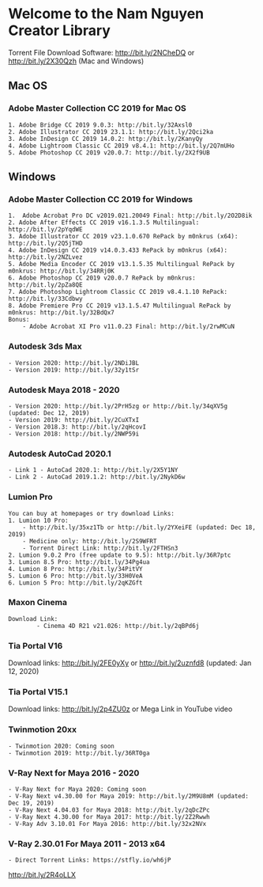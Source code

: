 # Welcome to the Nam Nguyen Creator Library
    
Torrent File Download Software: http://bit.ly/2NCheDQ or http://bit.ly/2X30Qzh (Mac and Windows)

## Mac OS
### Adobe Master Collection CC 2019 for Mac OS
	1. Adobe Bridge CC 2019 9.0.3: http://bit.ly/32Axsl0
	2. Adobe Illustrator CC 2019 23.1.1: http://bit.ly/2Qci2ka
	3. Adobe InDesign CC 2019 14.0.2: http://bit.ly/2KanyQy
	4. Adobe Lightroom Classic CC 2019 v8.4.1: http://bit.ly/2Q7mUHo
	5. Adobe Photoshop CC 2019 v20.0.7: http://bit.ly/2X2f9UB
	
## Windows
### Adobe Master Collection CC 2019 for Windows
	1.  Adobe Acrobat Pro DC v2019.021.20049 Final: http://bit.ly/2O2D8ik
	2. Adobe After Effects CC 2019 v16.1.3.5 Multilingual: http://bit.ly/2pYqdWE
	3. Adobe Illustrator CC 2019 v23.1.0.670 RePack by m0nkrus (x64): http://bit.ly/2Q5jTHD
	4. Adobe InDesign CC 2019 v14.0.3.433 RePack by m0nkrus (x64): http://bit.ly/2NZLvez
	5. Adobe Media Encoder CC 2019 v13.1.5.35 Multilingual RePack by m0nkrus: http://bit.ly/34RRj0K
	6. Adobe Photoshop CC 2019 v20.0.7 RePack by m0nkrus: http://bit.ly/2pZa8QE
	7. Adobe Photoshop Lightroom Classic CC 2019 v8.4.1.10 RePack: http://bit.ly/33Cdbwy
	8. Adobe Premiere Pro CC 2019 v13.1.5.47 Multilingual RePack by m0nkrus: http://bit.ly/32BdQx7 
	Bonus:  
	    - Adobe Acrobat XI Pro v11.0.23 Final: http://bit.ly/2rwMCuN
		
### Autodesk 3ds Max
	- Version 2020: http://bit.ly/2NDiJBL 
	- Version 2019: http://bit.ly/32y1tSr
	
### Autodesk Maya 2018 - 2020
    - Version 2020: http://bit.ly/2PrH5zg or http://bit.ly/34qXV5g (updated: Dec 12, 2019)
    - Version 2019: http://bit.ly/2CuXTxI
    - Version 2018.3: http://bit.ly/2qHcovI
    - Version 2018: http://bit.ly/2NWP59i

### Autodesk AutoCad 2020.1
    - Link 1 - AutoCad 2020.1: http://bit.ly/2X5Y1NY
    - Link 2 - AutoCad 2019.1.2: http://bit.ly/2NykD6w

### Lumion Pro
    You can buy at homepages or try download Links:
    1. Lumion 10 Pro:  
        - http://bit.ly/35xz1Tb or http://bit.ly/2YXeiFE (updated: Dec 18, 2019) 
        - Medicine only: http://bit.ly/2S9WFRT 
        - Torrent Direct Link: http://bit.ly/2FTHSn3
    2. Lumion 9.0.2 Pro (free update to 9.5): http://bit.ly/36R7ptc
    3. Lumion 8.5 Pro: http://bit.ly/34Pg4ua
    4. Lumion 8 Pro: http://bit.ly/34PitVY
	5. Lumion 6 Pro: http://bit.ly/33H0VeA
	6. Lumion 5 Pro: http://bit.ly/2qKZGft

### Maxon Cinema
    Download Link: 
            - Cinema 4D R21 v21.026: http://bit.ly/2qBPd6j
        
### Tia Portal V16
Download links: http://bit.ly/2FE0yXy or http://bit.ly/2uznfd8 (updated: Jan 12, 2020)
		
### Tia Portal V15.1
Download links: http://bit.ly/2p4ZU0z or Mega Link in YouTube video
        
### Twinmotion 20xx
    - Twinmotion 2020: Coming soon
    - Twinmotion 2019: http://bit.ly/36RT0ga 

### V-Ray Next for Maya 2016 - 2020
    - V-Ray Next for Maya 2020: Coming soon
    - V-Ray Next v4.30.00 for Maya 2019: http://bit.ly/2M9U8mM (updated: Dec 19, 2019)
    - V-Ray Next 4.04.03 for Maya 2018: http://bit.ly/2qDcZPc
    - V-Ray Next 4.30.00 for Maya 2017: http://bit.ly/2Z2Rwwh
    - V-Ray Adv 3.10.01 For Maya 2016: http://bit.ly/32x2NVx 

### V-Ray 2.30.01 For Maya 2011 - 2013 x64
    - Direct Torrent Links: https://stfly.io/wh6jP


http://bit.ly/2R4oLLX


